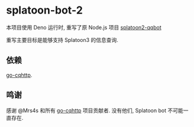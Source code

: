 # splatoon-bot-2

本项目使用 Deno 运行时, 重写了原 Node.js 项目 [splatoon2-qqbot](https://github.com/spacemeowx2/splatoon2-qqbot)

重写主要目标是能够支持 Splatoon3 的信息查询.

## 依赖

[go-cqhttp](https://github.com/Mrs4s/go-cqhttp).

## 鸣谢

感谢 @Mrs4s 和所有 [go-cqhttp](https://github.com/Mrs4s/go-cqhttp) 项目贡献者. 没有他们, Splatoon bot 不可能一直存在.
